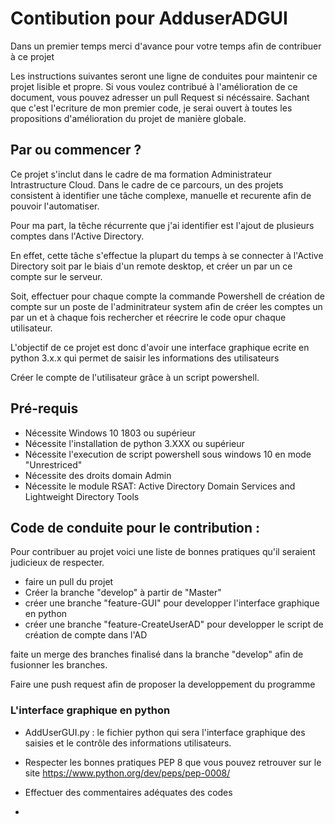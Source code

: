 # Contibution pour AdduserADGUI

Dans un premier temps merci d'avance pour votre temps afin de contribuer à ce projet

Les instructions suivantes seront une ligne de conduites pour maintenir ce projet lisible et propre. 
Si vous voulez contribué à l'amélioration de ce document, vous pouvez adresser un pull Request si nécéssaire.
Sachant que c'est l'ecriture de mon premier code, je serai ouvert à toutes les propositions d'amélioration du projet de manière globale.

## Par ou commencer ?

Ce projet s'inclut dans le cadre de ma formation Administrateur Intrastructure Cloud. 
Dans le cadre de ce parcours, un des projets consistent à identifier une tâche complexe, manuelle et recurente afin de pouvoir l'automatiser.

Pour ma part, la têche récurrente que j'ai identifier est l'ajout de plusieurs comptes dans l'Active Directory.

En effet, cette tâche s'effectue la plupart du temps à se connecter à l'Active Directory soit par le biais d'un remote desktop,
et créer un par un ce compte sur le serveur.

Soit, effectuer pour chaque compte la commande Powershell de création de compte sur un poste de l'adminitrateur system afin de créer
les comptes un par un et à chaque fois rechercher et réecrire le code opur chaque utilisateur.

L'objectif de ce projet est donc d'avoir une interface graphique ecrite en python 3.x.x qui permet de saisir les informations des utilisateurs

Créer le compte de l'utilisateur grâce à un script powershell.

## Pré-requis

- Nécessite Windows 10 1803 ou supérieur
- Nécessite l'installation de python 3.XXX ou supérieur
- Nécessite l'execution de script powershell sous windows 10 en mode "Unrestriced"
- Nécessite des droits domain Admin
- Nécessite le module RSAT: Active Directory Domain Services and Lightweight Directory Tools

## Code de conduite pour le contribution :
Pour contribuer au projet voici une liste de bonnes pratiques qu'il seraient judicieux de respecter.

- faire un pull du projet
- Créer la branche "develop" à partir de "Master"
- créer une branche "feature-GUI" pour developper l'interface graphique en python
- créer une branche "feature-CreateUserAD" pour developper le script de création de compte dans l'AD

faite un merge des branches finalisé dans la branche "develop" afin de fusionner les branches.

Faire une push request afin de proposer la developpement du programme

### L'interface graphique en python

- AddUserGUI.py : le fichier python qui sera l'interface graphique des saisies et le contrôle des informations utilisateurs.

- Respecter les bonnes pratiques PEP 8 que vous pouvez retrouver sur le site https://www.python.org/dev/peps/pep-0008/ 
- Effectuer des commentaires adéquates des codes
- 
